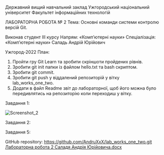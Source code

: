 Державний вищий навчальний заклад
Ужгородський національний університет
Факультет інформаційних технологій



ЛАБОРАТОРНА РОБОТА № 2
Тема: Основні команди системи контролю версій Git.














Виконав студент ІІІ курсу
Напрям: «Комп’ютерні науки»
Спеціалізація: «Комп’ютерні науки» 
Саладь Андрій Юрійович







Ужгород-2022
План:
1.	Пройти гру Git Learn та зробити скріншоти пройдених рівнів.
2.	Зробити git init папки із файлом  hello.txt та bash скриптом.
3.	Зробити git commit.
4.	Зробити git push у віддалений репозиторій у вітку lab_works_one_two.
5.	Додати в файл Readme звіт до лабораторної, щоб його можна було передивлятись на репозиторію коли переходиш у вітку.


Завдання 1:  


![Screenshot_2](https://user-images.githubusercontent.com/74617617/196692376-81e07be2-c3da-4fda-bd0e-ec805fb502ca.png)

 

Завдання 2:
 

Завдання 5:
 


GitHub repository:  https://github.com/AndruXxX/lab_works_one_two.git
[Лабораторна робота 2 Саладя Андрія Юрійовича.docx](https://github.com/AndruXxX/lab_works_one_two/files/9795198/2.docx)
